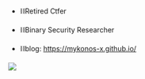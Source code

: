 - ⛓️Retired Ctfer

- ⛓️Binary Security Researcher

- ⛓️blog: https://mykonos-x.github.io/

![](https://raw.githubusercontent.com/Mykonos-x/Mykonos-x/main/assets/github-contribution-grid-snake.svg)              
